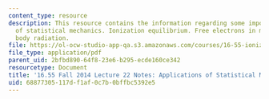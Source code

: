 ```yaml
---
content_type: resource
description: This resource contains the information regarding some important results
  of statistical mechanics. Ionization equilibrium. Free electrons in metals. Black
  body radiation.
file: https://ol-ocw-studio-app-qa.s3.amazonaws.com/courses/16-55-ionized-gases-fall-2014/68877305117df1af0c7b0bffbc5392e5_MIT16_55F14_Lecture22.pdf
file_type: application/pdf
parent_uid: 2bfbd890-64f8-23e6-b295-ecde160ce342
resourcetype: Document
title: '16.55 Fall 2014 Lecture 22 Notes: Applications of Statistical Mechanics'
uid: 68877305-117d-f1af-0c7b-0bffbc5392e5
---
```

